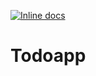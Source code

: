 [![Inline docs](http://inch-ci.org/github/sl33t/todoapp.svg)](http://inch-ci.org/github/sl33t/todoapp)
# Todoapp
